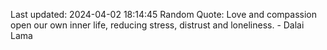 Last updated: 2024-04-02 18:14:45
Random Quote: Love and compassion open our own inner life, reducing stress, distrust and loneliness. - Dalai Lama
